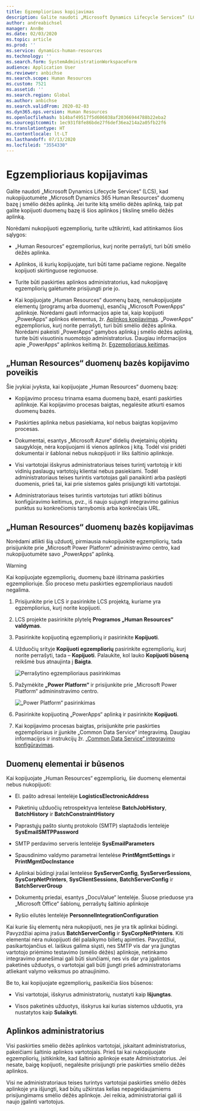 ```yaml
---
title: Egzemplioriaus kopijavimas
description: Galite naudoti „Microsoft Dynamics Lifecycle Services“ (LCS), kad nukopijuotumėte „Microsoft Dynamics 365 Human Resources“ duomenų bazę į smėlio dėžės aplinką.
author: andreabichsel
manager: AnnBe
ms.date: 02/03/2020
ms.topic: article
ms.prod: ''
ms.service: dynamics-human-resources
ms.technology: ''
ms.search.form: SystemAdministrationWorkspaceForm
audience: Application User
ms.reviewer: anbichse
ms.search.scope: Human Resources
ms.custom: 7521
ms.assetid: ''
ms.search.region: Global
ms.author: anbichse
ms.search.validFrom: 2020-02-03
ms.dyn365.ops.version: Human Resources
ms.openlocfilehash: b14baf49517f5d606038af20366944788b22eba2
ms.sourcegitcommit: 1ec931f8fe86bde27f6def36ea214a2a05fb22f6
ms.translationtype: HT
ms.contentlocale: lt-LT
ms.lasthandoff: 07/13/2020
ms.locfileid: "3554330"
---
```

# <a name="copy-an-instance"></a>Egzemplioriaus kopijavimas

Galite naudoti „Microsoft Dynamics Lifecycle Services“ (LCS), kad nukopijuotumėte „Microsoft Dynamics 365 Human Resources“ duomenų bazę į smėlio dėžės aplinką. Jei turite kitą smėlio dėžės aplinką, taip pat galite kopijuoti duomenų bazę iš šios aplinkos į tikslinę smėlio dėžės aplinką.

Norėdami nukopijuoti egzempliorių, turite užtikrinti, kad atitinkamos šios sąlygos:

- „Human Resources“ egzempliorius, kurį norite perrašyti, turi būti smėlio dėžės aplinka.

- Aplinkos, iš kurių kopijuojate, turi būti tame pačiame regione. Negalite kopijuoti skirtinguose regionuose.

- Turite būti paskirties aplinkos administratorius, kad nukopijavę egzempliorių galėtumėte prisijungti prie jo.

- Kai kopijuojate „Human Resources“ duomenų bazę, nenukopijuojate elementų (programų arba duomenų), esančių „Microsoft PowerApps“ aplinkoje. Norėdami gauti informacijos apie tai, kaip kopijuoti „PowerApps“ aplinkos elementus, žr. [Aplinkos kopijavimas](https://docs.microsoft.com/power-platform/admin/copy-environment). „PowerApps“ egzempliorius, kurį norite perrašyti, turi būti smėlio dėžės aplinka. Norėdami pakeisti „PowerApps“ gamybos aplinką į smėlio dėžės aplinką, turite būti visuotinis nuomotojo administratorius. Daugiau informacijos apie „PowerApps“ aplinkos keitimą žr. [Egzemplioriaus keitimas](https://docs.microsoft.com/dynamics365/admin/switch-instance).

## <a name="effects-of-copying-a-human-resources-database"></a>„Human Resources“ duomenų bazės kopijavimo poveikis

Šie įvykiai įvyksta, kai kopijuojate „Human Resources“ duomenų bazę:

- Kopijavimo procesu trinama esama duomenų bazė, esanti paskirties aplinkoje. Kai kopijavimo procesas baigtas, negalėsite atkurti esamos duomenų bazės.

- Paskirties aplinka nebus pasiekiama, kol nebus baigtas kopijavimo procesas.

- Dokumentai, esantys „Microsoft Azure“ didelių dvejetainių objektų saugykloje, nėra kopijuojami iš vienos aplinkos į kitą. Todėl visi pridėti dokumentai ir šablonai nebus nukopijuoti ir liks šaltinio aplinkoje.

- Visi vartotojai išskyrus administratoriaus teises turintį vartotoją ir kiti vidinių paslaugų vartotojų klientai nebus pasiekiami. Todėl administratoriaus teises turintis vartotojas gali panaikinti arba paslėpti duomenis, prieš tai, kai prie sistemos galės prisijungti kiti vartotojai.

- Administratoriaus teises turintis vartotojas turi atlikti būtinus konfigūravimo keitimus, pvz., iš naujo sujungti integravimo galinius punktus su konkrečiomis tarnybomis arba konkrečiais URL.

## <a name="copy-the-human-resources-database"></a>„Human Resources“ duomenų bazės kopijavimas

Norėdami atlikti šią užduotį, pirmiausia nukopijuokite egzempliorių, tada prisijunkite prie „Microsoft Power Platform“ administravimo centro, kad nukopijuotumėte savo „PowerApps“ aplinką.

> [!WARNING]
> Kai kopijuojate egzempliorių, duomenų bazė ištrinama paskirties egzemplioriuje. Šio proceso metu paskirties egzemplioriaus naudoti negalima.

1. Prisijunkite prie LCS ir pasirinkite LCS projektą, kuriame yra egzempliorius, kurį norite kopijuoti.

2. LCS projekte pasirinkite plytelę **Programos „Human Resources“ valdymas**.

3. Pasirinkite kopijuotiną egzempliorių ir pasirinkite **Kopijuoti**.

4. Užduočių srityje **Kopijuoti egzempliorių** pasirinkite egzempliorių, kurį norite perrašyti, tada – **Kopijuoti**. Palaukite, kol lauko **Kopijuoti būseną** reikšmė bus atnaujinta į **Baigta**.

   ![[Perrašytino egzemplioriaus pasirinkimas](./media/copy-instance-select-target-instance.png)](./media/copy-instance-select-target-instance.png)

5. Pažymėkite **„Power Platform“** ir prisijunkite prie „Microsoft Power Platform“ admininstravimo centro.

   ![[„Power Platform“ pasirinkimas](./media/copy-instance-select-power-platform.png)](./media/copy-instance-select-power-platform.png)

6. Pasirinkite kopijuotiną „PowerApps“ aplinką ir pasirinkite **Kopijuoti**.

7. Kai kopijavimo procesas baigtas, prisijunkite prie paskirties egzemplioriaus ir įjunkite „Common Data Service“ integravimą. Daugiau informacijos ir instrukcijų žr. [„Common Data Service“ integravimo konfigūravimas](https://docs.microsoft.com/dynamics365/talent/hr-common-data-service-integration).

## <a name="data-elements-and-statuses"></a>Duomenų elementai ir būsenos

Kai kopijuojate „Human Resources“ egzempliorių, šie duomenų elementai nebus nukopijuoti:

- El. pašto adresai lentelėje **LogisticsElectronicAddress**

- Paketinių užduočių retrospektyva lentelėse **BatchJobHistory**, **BatchHistory** ir **BatchConstraintHistory**

- Paprastųjų pašto siuntų protokolo (SMTP) slaptažodis lentelėje **SysEmailSMTPPassword**

- SMTP perdavimo serveris lentelėje **SysEmailParameters**

- Spausdinimo valdymo parametrai lentelėse **PrintMgmtSettings** ir **PrintMgmtDocInstance**

- Aplinkai būdingi įrašai lentelėse **SysServerConfig**, **SysServerSessions**, **SysCorpNetPrinters**, **SysClientSessions**, **BatchServerConfig** ir **BatchServerGroup**

- Dokumentų priedai, esantys „DocuValue“ lentelėje. Šiuose prieduose yra „Microsoft Office“ šablonų, perrašytų šaltinio aplinkoje

- Ryšio eilutės lentelėje **PersonnelIntegrationConfiguration**

Kai kurie šių elementų nėra nukopijuoti, nes jie yra tik aplinkai būdingi. Pavyzdžiai apima įrašus **BatchServerConfig** ir **SysCorpNetPrinters**. Kiti elementai nėra nukopijuoti dėl palaikymo bilietų apimties. Pavyzdžiui, pasikartojančius el. laiškus galima siųsti, nes SMTP vis dar yra įjungtas vartotojo priėmimo testavimo (smėlio dėžės) aplinkoje, netinkamo integravimo pranešimai gali būti siunčiami, nes vis dar yra įgalintos paketinės užduotys, o vartotojai gali būti įjungti prieš administratoriams atliekant valymo veiksmus po atnaujinimo.

Be to, kai kopijuojate egzempliorių, pasikeičia šios būsenos:

- Visi vartotojai, išskyrus administratorių, nustatyti kaip **Išjungtas**.

- Visos paketinės užduotys, išskyrus kai kurias sistemos užduotis, yra nustatytos kaip **Sulaikyti**.

## <a name="environment-admin"></a>Aplinkos administratorius

Visi paskirties smėlio dėžės aplinkos vartotojai, įskaitant administratorius, pakeičiami šaltinio aplinkos vartotojais. Prieš tai kai nukopijuojate egzempliorių, įsitikinkite, kad šaltinio aplinkoje esate Administratorius. Jei nesate, baigę kopijuoti, negalėsite prisijungti prie paskirties smėlio dėžės aplinkos.

Visi ne administratoriaus teises turintys vartotojai paskirties smėlio dėžės aplinkoje yra išjungti, kad būtų užkirstas kelias nepageidaujamiems prisijungimams smėlio dėžės aplinkoje. Jei reikia, administratoriai gali iš naujo įgalinti vartotojus.
